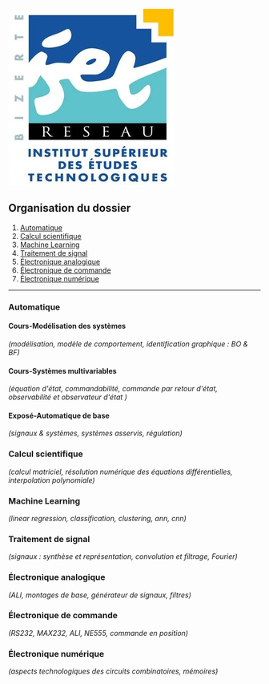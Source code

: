 ![ISET de Bizerte](logo-isetbz.png)

## Organisation du dossier

1. [Automatique](https://github.com/a-mhamdi/isetbz/tree/main/Automatique)
2. [Calcul scientifique](https://github.com/a-mhamdi/isetbz/tree/main/Calcul%20scientifique)
3. [Machine Learning](https://github.com/a-mhamdi/isetbz/tree/main/Machine%20learning)
4. [Traitement de signal](https://github.com/a-mhamdi/isetbz/tree/main/Traitement%20de%20signal)
5. [Électronique analogique](https://github.com/a-mhamdi/isetbz/tree/main/Électronique%20analogique)
6. [Électronique de commande](https://github.com/a-mhamdi/isetbz/tree/main/Électronique%20de%20commande)
7. [Électronique numérique](https://github.com/a-mhamdi/isetbz/tree/main/Électronique%20numérique)

------
### **Automatique**
#### **Cours-Modélisation des systèmes**
*(modélisation, modèle de comportement, identification graphique : BO & BF)*
#### **Cours-Systèmes multivariables**
*(équation d'état, commandabilité, commande par retour d'état, observabilité et observateur d'état )*
#### **Exposé-Automatique de base**
*(signaux & systèmes, systèmes asservis, régulation)*

### **Calcul scientifique**
*(calcul matriciel, résolution numérique des équations différentielles, interpolation polynomiale)*

### **Machine Learning**
*(linear regression, classification, clustering, ann, cnn)*

### **Traitement de signal**
*(signaux : synthèse et représentation, convolution et filtrage, Fourier)*

### **Électronique analogique**
*(ALI, montages de base, générateur de signaux, filtres)*

### **Électronique de commande**
*(RS232, MAX232, ALI, NE555, commande en position)*

### **Électronique numérique**
*(aspects technologiques des circuits combinatoires, mémoires)*
